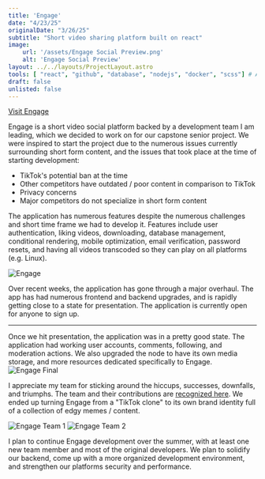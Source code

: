 ```yaml
---
title: 'Engage'
date: "4/23/25"
originalDate: "3/26/25"
subtitle: "Short video sharing platform built on react"
image:
    url: '/assets/Engage Social Preview.png'
    alt: 'Engage Social Preview'
layout: ../../layouts/ProjectLayout.astro
tools: [ "react", "github", "database", "nodejs", "docker", "scss"] # An array of used languages and coding tools
draft: false
unlisted: false
---
```

<a class=button href="https://ngage.lol">Visit Engage</a>

Engage is a short video social platform backed by a development team I am leading, which we decided to work on for our capstone senior project. We were inspired to start the project due to the numerous issues currently surrounding short form content, and the issues that took place at the time of starting development:
- TikTok's potential ban at the time
- Other competitors have outdated / poor content in comparison to TikTok
- Privacy concerns
- Major competitors do not specialize in short form content

The application has numerous features despite the numerous challenges and short time frame we had to develop it. Features include user authentication, liking videos, downloading, database management, conditional rendering, mobile optimization, email verification, password resets, and having all videos transcoded so they can play on all platforms (e.g. Linux).


![Engage](/assets/Screenshot_20250326_113627.png)

Over recent weeks, the application has gone through a major overhaul. The app has had numerous frontend and backend upgrades, and is rapidly getting close to a state for presentation. The application is currently open for anyone to sign up.

---
Once we hit presentation, the application was in a pretty good state. The application had working user accounts, comments, following, and moderation actions. We also upgraded the node to have its own media storage, and more resources dedicated specifically to Engage.
![Engage Final](/assets/engage-final.png)

I appreciate my team for sticking around the hiccups, successes, downfalls, and triumphs. The team and their contributions are [recognized here](https://ngage.lol/about). We ended up turning Engage from a "TikTok clone" to its own brand identity full of a collection of edgy memes / content.

![Engage Team 1](/assets/engage-team-1.png)
![Engage Team 2](/assets/engage-team-2.png)

I plan to continue Engage development over the summer, with at least one new team member and most of the original developers. We plan to solidify our backend, come up with a more organized development environment, and strengthen our platforms security and performance.